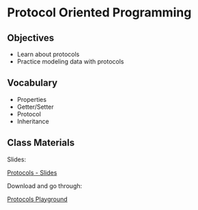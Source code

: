 # Protocol Oriented Programming

## Objectives

- Learn about protocols
- Practice modeling data with protocols

## Vocabulary

- Properties
- Getter/Setter
- Protocol
- Inheritance

## Class Materials

Slides:

[Protocols - Slides](protocols.key)

Download and go through:

[Protocols Playground](protocols.zip)

